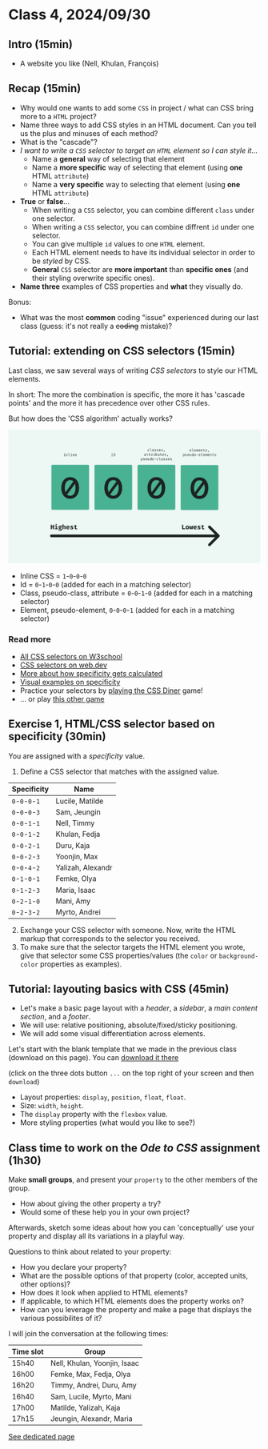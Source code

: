 # Class 4, 2024/09/30

## Intro (15min)

- A website you like (Nell, Khulan, François)

## Recap (15min)

- Why would one wants to add some `CSS` in project / what can CSS bring more to a `HTML` project?
- Name three ways to add CSS styles in an HTML document. Can you tell us the plus and minuses of each method?
- What is the "cascade"?
- *I want to write a `CSS` selector to target an `HTML` element so I can style it...*
  - Name a **general** way of selecting that element
  - Name a **more specific** way of selecting that element (using **one** HTML `attribute`)
  - Name a **very specific** way to selecting that element (using **one** HTML `attribute`)
- **True** or **false**...
  - When writing a `CSS` selector, you can combine different `class` under one selector.
  - When writing a `CSS` selector, you can combine diffrent `id` under one selector.
  - You can give multiple `id` values to one `HTML` element.
  - Each HTML element needs to have its individual selector in order to be *styled* by CSS.
  - **General** `CSS` selector are **more important** than **specific ones** (and their styling overwrite specific ones).
- **Name three** examples of CSS properties and **what** they visually do.

Bonus:

- What was the most **common** coding "issue" experienced during our last class (guess: it's not really a ~~coding~~ mistake)?
  
## Tutorial: extending on CSS selectors (15min)

Last class, we saw several ways of writing *CSS selectors* to style our HTML elements.

In short: The more the combination is specific, the more it has 'cascade points' and the more it has precedence over other CSS rules.

But how does the 'CSS algorithm' actually works?

<img src="css-specificity.svg" width="600px">

- Inline CSS = `1`-`0`-`0`-`0`
- Id = `0`-`1`-`0`-`0` (added for each in a matching selector)
- Class, pseudo-class, attribute = `0`-`0`-`1`-`0` (added for each in a matching selector)
- Element, pseudo-element, `0`-`0`-`0`-`1` (added for each in a matching selector)

### Read more

- [All CSS selectors on W3school](https://www.w3schools.com/cssref/css_selectors.php)
- [CSS selectors on web.dev](https://web.dev/learn/css/selectors?hl=en)
- [More about how specificity gets calculated](https://webdesign.tutsplus.com/what-is-css-specificity--cms-34141t)
- [Visual examples on specificity](https://www.w3schools.com/cssref/trysel.php?)
- Practice your selectors by [playing the CSS Diner](https://flukeout.github.io) game!
- ... or play [this other game](https://toolness.github.io/css-selector-game/)
  
## Exercise 1, HTML/CSS selector based on specificity (30min)

You are assigned with a *specificity* value.

1. Define a CSS selector that matches with the assigned value.

| Specificity | Name |
| --------  | --------------------- |
| `0`-`0`-`0`-`1` | Lucile, Matilde |
| `0`-`0`-`0`-`3` | Sam, Jeungin |
| `0`-`0`-`1`-`1` | Nell, Timmy |
| `0`-`0`-`1`-`2` | Khulan, Fedja |
| `0`-`0`-`2`-`1` | Duru, Kaja |
| `0`-`0`-`2`-`3` | Yoonjin, Max |
| `0`-`0`-`4`-`2` | Yalizah, Alexandr |
| `0`-`1`-`0`-`1` | Femke, Olya |
| `0`-`1`-`2`-`3` | Maria, Isaac |
| `0`-`2`-`1`-`0` | Mani, Amy |
| `0`-`2`-`3`-`2` | Myrto, Andrei |

2. Exchange your CSS selector with someone. Now, write the HTML markup that corresponds to the selector you received.
3. To make sure that the selector targets the HTML element you wrote, give that selector some CSS properties/values (the `color` or `background-color` properties as examples).

## Tutorial: layouting basics with CSS (45min)

- Let's make a basic page layout with a *header*, a *sidebar*, a *main content section*, and a *footer*.
- We will use: relative positioning, absolute/fixed/sticky positioning.
- We will add some visual differentiation across elements.

Let's start with the blank template that we made in the previous class (download on this page). You can [download it there](https://github.com/francois-gm/go-kabk-y1a/blob/main/04%20-%2020240930%20-%20CSS/my-project-template.zip)

(click on the three dots button `...` on the top right of your screen and then `download`)
  
- Layout properties: `display`, `position`, `float`, `float`.
- Size: `width`, `height`.
- The `display` property with the `flexbox` value.
- More styling properties (what would you like to see?)

## Class time to work on the *Ode to CSS* assignment (1h30)

Make **small groups**, and present your `property` to the other members of the group. 

- How about giving the other property a try?
- Would some of these help you in your own project?

Afterwards, sketch some ideas about how you can 'conceptually' use your property and display all its variations in a playful way.

Questions to think about related to your property:

- How you declare your property?
- What are the possible options of that property (color, accepted units, other options)?
- How does it look when applied to HTML elements?
- If applicable, to which HTML elements does the property works on?
- How can you leverage the property and make a page that displays the various possibilites of it?

I will join the conversation at the following times:

| Time slot | Group |
| -- | -------------- |
| 15h40 | Nell, Khulan, Yoonjin, Isaac |
| 16h00 | Femke, Max, Fedja, Olya |
| 16h20 | Timmy, Andrei, Duru, Amy |
| 16h40 | Sam, Lucile, Myrto, Mani |
| 17h00 | Matilde, Yalizah, Kaja |
| 17h15 | Jeungin, Alexandr, Maria |

[See dedicated page](https://github.com/francois-gm/go-kabk-y1a/tree/main/03%20-%20Assignment%201%20(ode%20to%20CSS))
